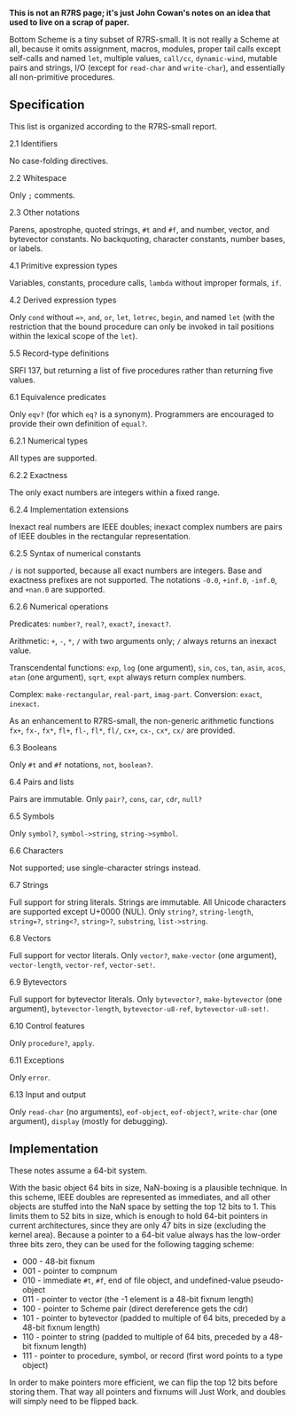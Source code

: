 **This is not an R7RS page; it's just John Cowan's notes on an idea that used to live on a scrap of paper.**

Bottom Scheme is a tiny subset of R7RS-small.
It is not really a Scheme at all, because it omits
assignment, macros, modules, proper tail calls except self-calls and named `let`,
multiple values, `call/cc`, `dynamic-wind`, mutable pairs and strings,
I/O (except for `read-char` and `write-char`),
and essentially all non-primitive procedures.

## Specification

This list is organized according to the R7RS-small report.

2.1 Identifiers

No case-folding directives.

2.2 Whitespace

Only `;` comments.

2.3 Other notations

Parens, apostrophe, quoted strings, `#t` and `#f`, and number, vector, and bytevector constants.  No backquoting, character constants, number bases, or labels.

4.1 Primitive expression types

Variables, constants, procedure calls, `lambda` without improper formals, `if`.

4.2 Derived expression types

Only `cond` without `=>`, `and`, `or`, `let`, `letrec`, `begin`, and named `let` (with the restriction that the bound procedure can only be invoked in tail positions within the lexical scope of the `let`).

5.5 Record-type definitions

SRFI 137, but returning a list of five procedures rather than returning five values.

6.1 Equivalence predicates

Only `eqv?` (for which `eq?` is a synonym).
Programmers are encouraged to provide their own definition of `equal?`.

6.2.1 Numerical types

All types are supported.

6.2.2 Exactness

The only exact numbers are integers within a fixed range.

6.2.4 Implementation extensions

Inexact real numbers are IEEE doubles;
inexact complex numbers are pairs of IEEE doubles in the rectangular representation.

6.2.5 Syntax of numerical constants

`/` is not supported, because all exact numbers are integers.
Base and exactness prefixes are not supported.  The notations `-0.0`, `+inf.0`, `-inf.0`, and `+nan.0` are supported.

6.2.6 Numerical operations

Predicates:  `number?`, `real?`, `exact?`, `inexact?`.

Arithmetic:  `+`, `-`, `*`, `/` with two arguments only; `/` always returns an inexact value.

Transcendental functions:  `exp`, `log` (one argument),
`sin`, `cos`, `tan`, `asin`, `acos`, `atan` (one argument),
`sqrt`, `expt` always return complex numbers.

Complex: `make-rectangular`, `real-part`, `imag-part`.  Conversion: `exact`, `inexact`.

As an enhancement to R7RS-small, the non-generic arithmetic functions
`fx+`, `fx-`, `fx*`, `fl+`, `fl-`, `fl*`, `fl/`, `cx+`, `cx-`, `cx*`, `cx/` are provided.

6.3 Booleans

Only `#t` and `#f` notations, `not`, `boolean?`.

6.4 Pairs and lists

Pairs are immutable.  Only `pair?`, `cons`, `car`, `cdr`, `null?`

6.5 Symbols

Only `symbol?`, `symbol->string`, `string->symbol`.

6.6 Characters

Not supported; use single-character strings instead.

6.7 Strings

Full support for string literals.  Strings are immutable.
All Unicode characters are supported except U+0000 (NUL).
Only `string?`, `string-length`, `string=?`, `string<?`, `string>?`, `substring`, `list->string`.

6.8 Vectors

Full support for vector literals.
Only `vector?`, `make-vector` (one argument), `vector-length`, `vector-ref`, `vector-set!`.

6.9 Bytevectors

Full support for bytevector literals.
Only `bytevector?`, `make-bytevector` (one argument), `bytevector-length`,
`bytevector-u8-ref`, `bytevector-u8-set!`.

6.10 Control features

Only `procedure?`, `apply`.

6.11 Exceptions

Only `error`.

6.13 Input and output

Only `read-char` (no arguments), `eof-object`, `eof-object?`, `write-char` (one argument),
`display` (mostly for debugging).

## Implementation

These notes assume a 64-bit system.

With the basic object 64 bits in size, NaN-boxing is a plausible technique.
In this scheme, IEEE doubles are represented as immediates,
and all other objects are stuffed
into the NaN space by setting the top 12 bits to 1.
This limits them to 52 bits in size,
which is enough to hold 64-bit pointers in current architectures,
since they are only 47 bits in size (excluding the kernel area).
Because a pointer to a 64-bit value always has the low-order three bits zero,
they can be used for the following tagging scheme:

* 000 - 48-bit fixnum
* 001 - pointer to compnum
* 010 - immediate `#t`, `#f`, end of file object, and undefined-value pseudo-object
* 011 - pointer to vector (the -1 element is a 48-bit fixnum length)
* 100 - pointer to Scheme pair (direct dereference gets the cdr)
* 101 - pointer to bytevector (padded to multiple of 64 bits, preceded by a 48-bit fixnum length)
* 110 - pointer to string (padded to multiple of 64 bits, preceded by a 48-bit fixnum length)
* 111 - pointer to procedure, symbol, or record (first word points to a type object)

In order to make pointers more efficient,
we can flip the top 12 bits before storing them.
That way all pointers and fixnums will Just Work,
and doubles will simply need to be flipped back.
